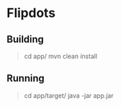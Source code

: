 # Flipdots

## Building
> cd app/
> mvn clean install

## Running 
> cd app/target/
> java -jar app.jar